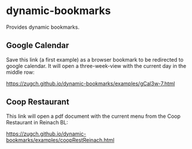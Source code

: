 # dynamic-bookmarks
Provides dynamic bookmarks.
## Google Calendar
Save this link (a first example) as a browser bookmark to be redirected to google calendar. It will open a three-week-view with the current day in the middle row:

https://zugch.github.io/dynamic-bookmarks/examples/gCal3w-7.html
## Coop Restaurant
This link will open a pdf document with the current menu from the Coop Restaurant in Reinach BL:

https://zugch.github.io/dynamic-bookmarks/examples/coopRestReinach.html
